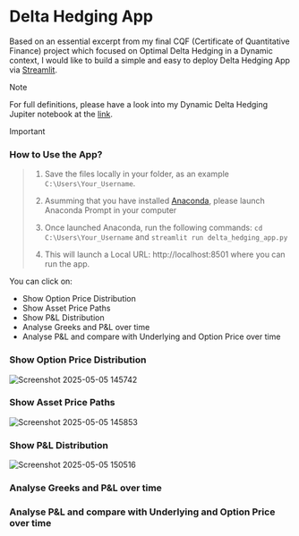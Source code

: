 # Delta Hedging App

Based on an essential excerpt from my final CQF (Certificate of Quantitative Finance) project which focused on Optimal Delta Hedging in a Dynamic context, I would like to build a simple and easy to deploy Delta Hedging App via [Streamlit](https://streamlit.io/).

> [!NOTE]
For full definitions, please have a look into my Dynamic Delta Hedging Jupiter notebook at the [link](https://github.com/dom00mi/Option-Pricing/blob/main/Delta%20Hedging/Dynamic%20Delta%20Hedging.ipynb).


> [!IMPORTANT]
> ### How to Use the App?



> 1. Save the files locally in your folder, as an example `C:\Users\Your_Username`.
>
> 2. Asumming that you have installed  [Anaconda](https://www.anaconda.com/), please launch Anaconda Prompt in your computer
> 
> 3. Once launched Anaconda, run the following commands: `cd C:\Users\Your_Username` and `streamlit run delta_hedging_app.py`
>
> 4. This will launch a Local URL: http://localhost:8501 where you can run the app.

You can click on:

- Show Option Price Distribution
- Show Asset Price Paths
- Show P&L Distribution
- Analyse Greeks and P&L over time
- Analyse P&L and compare with Underlying and Option Price over time


### Show Option Price Distribution
![Screenshot 2025-05-05 145742](https://github.com/user-attachments/assets/4559edd0-a8fb-4c6e-9f66-5bb8bcd734be)



### Show Asset Price Paths
![Screenshot 2025-05-05 145853](https://github.com/user-attachments/assets/17b8f8cf-f6ad-4a3c-9987-03bbccc1ff11)

### Show P&L Distribution
![Screenshot 2025-05-05 150516](https://github.com/user-attachments/assets/ad8c8f9a-b3e8-49d1-a712-d53992dd79c8)

### Analyse Greeks and P&L over time



### Analyse P&L and compare with Underlying and Option Price over time
